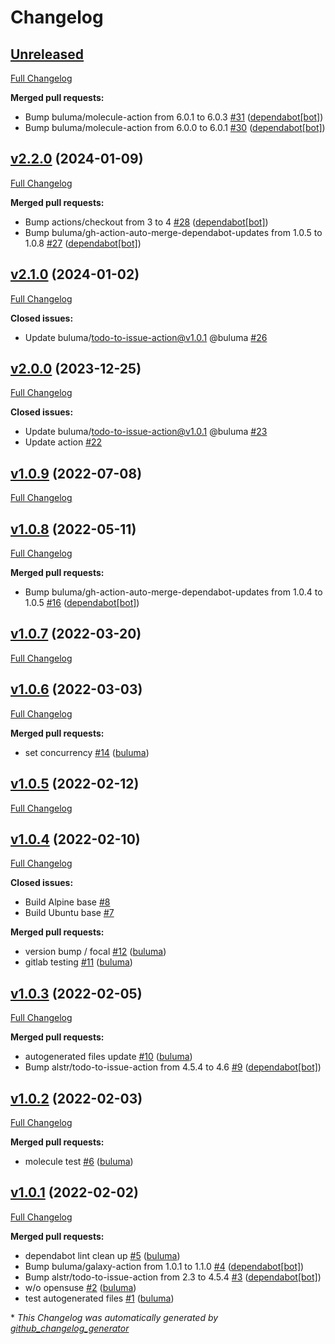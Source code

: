 # Changelog

## [Unreleased](https://github.com/buluma/ansible-role-forensics/tree/HEAD)

[Full Changelog](https://github.com/buluma/ansible-role-forensics/compare/v2.2.0...HEAD)

**Merged pull requests:**

- Bump buluma/molecule-action from 6.0.1 to 6.0.3 [\#31](https://github.com/buluma/ansible-role-forensics/pull/31) ([dependabot[bot]](https://github.com/apps/dependabot))
- Bump buluma/molecule-action from 6.0.0 to 6.0.1 [\#30](https://github.com/buluma/ansible-role-forensics/pull/30) ([dependabot[bot]](https://github.com/apps/dependabot))

## [v2.2.0](https://github.com/buluma/ansible-role-forensics/tree/v2.2.0) (2024-01-09)

[Full Changelog](https://github.com/buluma/ansible-role-forensics/compare/v2.1.0...v2.2.0)

**Merged pull requests:**

- Bump actions/checkout from 3 to 4 [\#28](https://github.com/buluma/ansible-role-forensics/pull/28) ([dependabot[bot]](https://github.com/apps/dependabot))
- Bump buluma/gh-action-auto-merge-dependabot-updates from 1.0.5 to 1.0.8 [\#27](https://github.com/buluma/ansible-role-forensics/pull/27) ([dependabot[bot]](https://github.com/apps/dependabot))

## [v2.1.0](https://github.com/buluma/ansible-role-forensics/tree/v2.1.0) (2024-01-02)

[Full Changelog](https://github.com/buluma/ansible-role-forensics/compare/v2.0.0...v2.1.0)

**Closed issues:**

- Update buluma/todo-to-issue-action@v1.0.1 @buluma [\#26](https://github.com/buluma/ansible-role-forensics/issues/26)

## [v2.0.0](https://github.com/buluma/ansible-role-forensics/tree/v2.0.0) (2023-12-25)

[Full Changelog](https://github.com/buluma/ansible-role-forensics/compare/v1.0.9...v2.0.0)

**Closed issues:**

- Update buluma/todo-to-issue-action@v1.0.1 @buluma [\#23](https://github.com/buluma/ansible-role-forensics/issues/23)
- Update action [\#22](https://github.com/buluma/ansible-role-forensics/issues/22)

## [v1.0.9](https://github.com/buluma/ansible-role-forensics/tree/v1.0.9) (2022-07-08)

[Full Changelog](https://github.com/buluma/ansible-role-forensics/compare/v1.0.8...v1.0.9)

## [v1.0.8](https://github.com/buluma/ansible-role-forensics/tree/v1.0.8) (2022-05-11)

[Full Changelog](https://github.com/buluma/ansible-role-forensics/compare/v1.0.7...v1.0.8)

**Merged pull requests:**

- Bump buluma/gh-action-auto-merge-dependabot-updates from 1.0.4 to 1.0.5 [\#16](https://github.com/buluma/ansible-role-forensics/pull/16) ([dependabot[bot]](https://github.com/apps/dependabot))

## [v1.0.7](https://github.com/buluma/ansible-role-forensics/tree/v1.0.7) (2022-03-20)

[Full Changelog](https://github.com/buluma/ansible-role-forensics/compare/v1.0.6...v1.0.7)

## [v1.0.6](https://github.com/buluma/ansible-role-forensics/tree/v1.0.6) (2022-03-03)

[Full Changelog](https://github.com/buluma/ansible-role-forensics/compare/v1.0.5...v1.0.6)

**Merged pull requests:**

- set concurrency [\#14](https://github.com/buluma/ansible-role-forensics/pull/14) ([buluma](https://github.com/buluma))

## [v1.0.5](https://github.com/buluma/ansible-role-forensics/tree/v1.0.5) (2022-02-12)

[Full Changelog](https://github.com/buluma/ansible-role-forensics/compare/v1.0.4...v1.0.5)

## [v1.0.4](https://github.com/buluma/ansible-role-forensics/tree/v1.0.4) (2022-02-10)

[Full Changelog](https://github.com/buluma/ansible-role-forensics/compare/v1.0.3...v1.0.4)

**Closed issues:**

- Build Alpine base [\#8](https://github.com/buluma/ansible-role-forensics/issues/8)
- Build Ubuntu base [\#7](https://github.com/buluma/ansible-role-forensics/issues/7)

**Merged pull requests:**

- version bump / focal [\#12](https://github.com/buluma/ansible-role-forensics/pull/12) ([buluma](https://github.com/buluma))
- gitlab testing [\#11](https://github.com/buluma/ansible-role-forensics/pull/11) ([buluma](https://github.com/buluma))

## [v1.0.3](https://github.com/buluma/ansible-role-forensics/tree/v1.0.3) (2022-02-05)

[Full Changelog](https://github.com/buluma/ansible-role-forensics/compare/v1.0.2...v1.0.3)

**Merged pull requests:**

- autogenerated files update [\#10](https://github.com/buluma/ansible-role-forensics/pull/10) ([buluma](https://github.com/buluma))
- Bump alstr/todo-to-issue-action from 4.5.4 to 4.6 [\#9](https://github.com/buluma/ansible-role-forensics/pull/9) ([dependabot[bot]](https://github.com/apps/dependabot))

## [v1.0.2](https://github.com/buluma/ansible-role-forensics/tree/v1.0.2) (2022-02-03)

[Full Changelog](https://github.com/buluma/ansible-role-forensics/compare/v1.0.1...v1.0.2)

**Merged pull requests:**

- molecule test [\#6](https://github.com/buluma/ansible-role-forensics/pull/6) ([buluma](https://github.com/buluma))

## [v1.0.1](https://github.com/buluma/ansible-role-forensics/tree/v1.0.1) (2022-02-02)

[Full Changelog](https://github.com/buluma/ansible-role-forensics/compare/5463c8d9e2ed257097c87c28a51a37a608464bba...v1.0.1)

**Merged pull requests:**

- dependabot lint clean up [\#5](https://github.com/buluma/ansible-role-forensics/pull/5) ([buluma](https://github.com/buluma))
- Bump buluma/galaxy-action from 1.0.1 to 1.1.0 [\#4](https://github.com/buluma/ansible-role-forensics/pull/4) ([dependabot[bot]](https://github.com/apps/dependabot))
- Bump alstr/todo-to-issue-action from 2.3 to 4.5.4 [\#3](https://github.com/buluma/ansible-role-forensics/pull/3) ([dependabot[bot]](https://github.com/apps/dependabot))
- w/o opensuse [\#2](https://github.com/buluma/ansible-role-forensics/pull/2) ([buluma](https://github.com/buluma))
- test autogenerated files [\#1](https://github.com/buluma/ansible-role-forensics/pull/1) ([buluma](https://github.com/buluma))



\* *This Changelog was automatically generated by [github_changelog_generator](https://github.com/github-changelog-generator/github-changelog-generator)*
